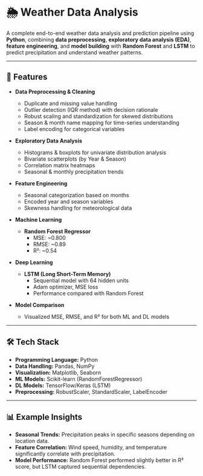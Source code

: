 # 🌦 Weather Data Analysis

A complete end-to-end weather data analysis and prediction pipeline using **Python**, combining **data preprocessing**, **exploratory data analysis (EDA)**, **feature engineering**, and **model building** with **Random Forest** and **LSTM** to predict precipitation and understand weather patterns.

---

## 📌 Features

- **Data Preprocessing & Cleaning**
  - Duplicate and missing value handling
  - Outlier detection (IQR method) with decision rationale
  - Robust scaling and standardization for skewed distributions
  - Season & month name mapping for time-series understanding
  - Label encoding for categorical variables

- **Exploratory Data Analysis**
  - Histograms & boxplots for univariate distribution analysis
  - Bivariate scatterplots (by Year & Season)
  - Correlation matrix heatmaps
  - Seasonal & monthly precipitation trends

- **Feature Engineering**
  - Seasonal categorization based on months
  - Encoded year and season variables
  - Skewness handling for meteorological data

- **Machine Learning**
  - **Random Forest Regressor**
    - MSE: ~0.800  
    - RMSE: ~0.89  
    - R²: ~0.54

- **Deep Learning**
  - **LSTM (Long Short-Term Memory)**
    - Sequential model with 64 hidden units
    - Adam optimizer, MSE loss
    - Performance compared with Random Forest

- **Model Comparison**
  - Visualized MSE, RMSE, and R² for both ML and DL models

---

## 🛠 Tech Stack

- **Programming Language:** Python
- **Data Handling:** Pandas, NumPy
- **Visualization:** Matplotlib, Seaborn
- **ML Models:** Scikit-learn (RandomForestRegressor)
- **DL Models:** TensorFlow/Keras (LSTM)
- **Preprocessing:** RobustScaler, StandardScaler, LabelEncoder
---

## 📊 Example Insights

- **Seasonal Trends:** Precipitation peaks in specific seasons depending on location data.
- **Feature Correlation:** Wind speed, humidity, and temperature significantly correlate with precipitation.
- **Model Performance:** Random Forest performed slightly better in R² score, but LSTM captured sequential dependencies.

